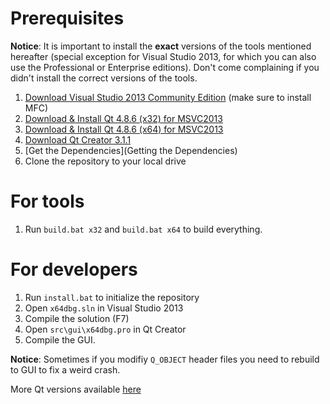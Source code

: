 # Prerequisites

**Notice**: It is important to install the **exact** versions of the tools mentioned hereafter (special exception for Visual Studio 2013, for which you can also use the Professional or Enterprise editions). Don't come complaining if you didn't install the correct versions of the tools.

1. [Download Visual Studio 2013 Community Edition](https://www.visualstudio.com/products/visual-studio-community-vs) (make sure to install MFC)
2. [Download & Install Qt 4.8.6 (x32) for MSVC2013](http://sourceforge.net/projects/qt64ng/files/qt/x86/4.8.6/msvc2013/qt-4.8.6-x86-msvc2013.exe/download)
3. [Download & Install Qt 4.8.6 (x64) for MSVC2013](http://sourceforge.net/projects/qt64ng/files/qt/x86-64/4.8.6/msvc2013/qt-4.8.6-x64-msvc2013.exe/download)
4. [Download Qt Creator 3.1.1](http://download.qt-project.org/official_releases/qtcreator/3.1/3.1.1/qt-creator-opensource-windows-x86-3.1.1.exe)
5. [Get the Dependencies](Getting the Dependencies)
6. Clone the repository to your local drive

# For tools

1. Run `build.bat x32` and `build.bat x64` to build everything.

# For developers

1. Run `install.bat` to initialize the repository
2. Open `x64dbg.sln` in Visual Studio 2013
3. Compile the solution (F7)
4. Open `src\gui\x64dbg.pro` in Qt Creator
5. Compile the GUI.

**Notice**: Sometimes if you modifiy `Q_OBJECT` header files you need to rebuild to GUI to fix a weird crash.

More Qt versions available [here](https://sourceforge.net/projects/qt64ng/files)